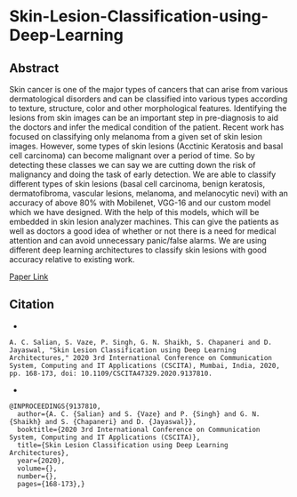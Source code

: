 # Skin-Lesion-Classification-using-Deep-Learning


## Abstract
Skin cancer is one of the major types of cancers that can arise from various dermatological disorders and can be classified into various types according to texture, structure, color and other morphological features. Identifying the lesions from skin images can be an important step in pre-diagnosis to aid the doctors and infer the medical condition of the patient. Recent work has focused on classifying only melanoma from a given set of skin lesion images. However, some types of skin lesions (Acctinic Keratosis and basal cell carcinoma) can become malignant over a period of time. So by detecting these classes we can say we are cutting down the risk of malignancy and doing the task of early detection. We are able to classify different types of skin lesions (basal cell carcinoma, benign keratosis, dermatofibroma, vascular lesions, melanoma, and melanocytic nevi) with an accuracy of above 80% with Mobilenet, VGG-16 and our custom model which we have designed. With the help of this models, which will be embedded in skin lesion analyzer machines. This can give the patients as well as doctors a good idea of whether or not there is a need for medical attention and can avoid unnecessary panic/false alarms. We are using different deep learning architectures to classify skin lesions with good accuracy relative to existing work.



[Paper Link](https://ieeexplore.ieee.org/document/9137810)


## Citation

*
```
A. C. Salian, S. Vaze, P. Singh, G. N. Shaikh, S. Chapaneri and D. Jayaswal, "Skin Lesion Classification using Deep Learning Architectures," 2020 3rd International Conference on Communication System, Computing and IT Applications (CSCITA), Mumbai, India, 2020, pp. 168-173, doi: 10.1109/CSCITA47329.2020.9137810.
```

* 
```
@INPROCEEDINGS{9137810,
  author={A. C. {Salian} and S. {Vaze} and P. {Singh} and G. N. {Shaikh} and S. {Chapaneri} and D. {Jayaswal}},
  booktitle={2020 3rd International Conference on Communication System, Computing and IT Applications (CSCITA)}, 
  title={Skin Lesion Classification using Deep Learning Architectures}, 
  year={2020},
  volume={},
  number={},
  pages={168-173},}
```


